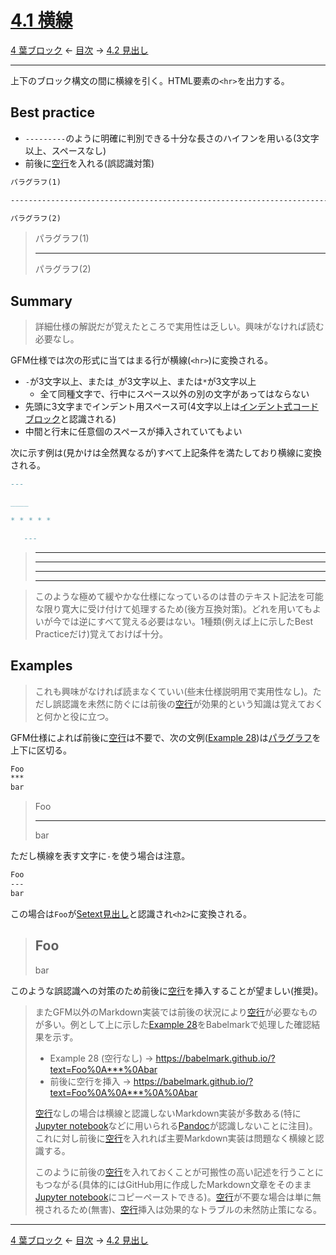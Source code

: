 # [4.1 横線](https://higuma.github.io/github-markdown-guide/gfm/#thematic-breaks)

[4 葉ブロック](leaf-blocks.md)
← [目次](index.md) →
[4.2 見出し](headings.md)

------------------------------------------------------------------------

上下のブロック構文の間に横線を引く。HTML要素の`<hr>`を出力する。

## Best practice

* `---------`のように明確に判別できる十分な長さのハイフンを用いる(3文字以上、スペースなし)
* 前後に[空行]を入れる(誤認識対策)

```markdown
パラグラフ(1)

------------------------------------------------------------------------

パラグラフ(2)
```

> パラグラフ(1)
> 
> ------------------------------------------------------------------------
> 
> パラグラフ(2)

## Summary

> 詳細仕様の解説だが覚えたところで実用性は乏しい。興味がなければ読む必要なし。

GFM仕様では次の形式に当てはまる行が横線(`<hr>`)に変換される。

* `-`が3文字以上、または``_``が3文字以上、または``*``が3文字以上
    * 全て同種文字で、行中にスペース以外の別の文字があってはならない
* 先頭に3文字までインデント用スペース可(4文字以上は[インデント式コードブロック]と認識される)
* 中間と行末に任意個のスペースが挿入されていてもよい

次に示す例は(見かけは全然異なるが)すべて上記条件を満たしており横線に変換される。

```markdown
---

____

* * * * *

   ---
```

> ---
> 
> ____
> 
> * * * * *
> 
>    ---

> このような極めて緩やかな仕様になっているのは昔のテキスト記法を可能な限り寛大に受け付けて処理するため(後方互換対策)。どれを用いてもよいが今では逆にすべて覚える必要はない。1種類(例えば上に示したBest Practiceだけ)覚えておけば十分。

## Examples

> これも興味がなければ読まなくていい(些末仕様説明用で実用性なし)。ただし誤認識を未然に防ぐには前後の[空行]が効果的という知識は覚えておくと何かと役に立つ。

GFM仕様によれば前後に[空行]は不要で、次の文例([Example 28])は[パラグラフ]を上下に区切る。

```markdown
Foo
***
bar
```

> Foo
> ***
> bar

ただし横線を表す文字に`-`を使う場合は注意。

```markdown
Foo
---
bar
```

この場合は`Foo`が[Setext見出し]と認識され``<h2>``に変換される。

> Foo
> ---
> bar

このような誤認識への対策のため前後に[空行]を挿入することが望ましい(推奨)。

> またGFM以外のMarkdown実装では前後の状況により[空行]が必要なものが多い。例として上に示した[Example 28]をBabelmarkで処理した確認結果を示す。
> 
> * Example 28 (空行なし) → https://babelmark.github.io/?text=Foo%0A***%0Abar
> * 前後に空行を挿入 → https://babelmark.github.io/?text=Foo%0A%0A***%0A%0Abar
> 
> [空行]なしの場合は横線と認識しないMarkdown実装が多数ある(特に[Jupyter notebook]などに用いられる[Pandoc]が認識しないことに注目)。これに対し前後に[空行]を入れれば主要Markdown実装は問題なく横線と認識する。
> 
> このように前後の[空行]を入れておくことが可搬性の高い記述を行うことにもつながる(具体的にはGitHub用に作成したMarkdown文章をそのまま[Jupyter notebook]にコピーペーストできる)。[空行]が不要な場合は単に無視されるため(無害)、[空行]挿入は効果的なトラブルの未然防止策になる。

------------------------------------------------------------------------

[4 葉ブロック](leaf-blocks.md)
← [目次](index.md) →
[4.2 見出し](headings.md)

[Example 28]: https://higuma.github.io/github-markdown-guide/gfm/#example-28
[Jupyter Notebook]: https://jupyter.org/
[Pandoc]: https://pandoc.org/
[Setext見出し]: setext-headings.md
[インデント式コードブロック]: indented-code-blocks.md
[パラグラフ]: paragraphs.md
[空行]: blank-lines.md
